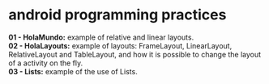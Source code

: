 android programming practices
=======
<b>01 - HolaMundo:</b> example of relative and linear layouts.
<br>
<b>02 - HolaLayouts:</b> example of layouts: FrameLayout, LinearLayout, RelativeLayout and TableLayout, and how it is possible to change the layout of a activity on the fly.
<br>
<b>03 - Lists:</b> example of the use of Lists. <br>
